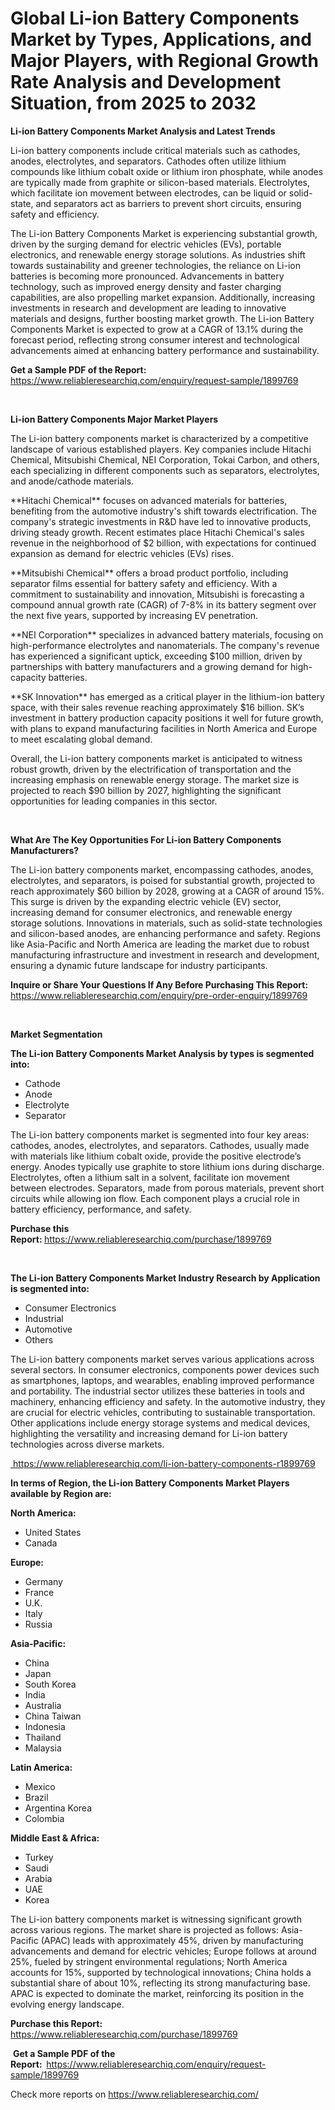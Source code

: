 <p><h1>Global Li-ion Battery Components Market by Types, Applications, and Major Players, with Regional Growth Rate Analysis and Development Situation, from 2025 to 2032</h1></p><p><strong>Li-ion Battery Components Market Analysis and Latest Trends</strong></p>
<p><p>Li-ion battery components include critical materials such as cathodes, anodes, electrolytes, and separators. Cathodes often utilize lithium compounds like lithium cobalt oxide or lithium iron phosphate, while anodes are typically made from graphite or silicon-based materials. Electrolytes, which facilitate ion movement between electrodes, can be liquid or solid-state, and separators act as barriers to prevent short circuits, ensuring safety and efficiency.</p><p>The Li-ion Battery Components Market is experiencing substantial growth, driven by the surging demand for electric vehicles (EVs), portable electronics, and renewable energy storage solutions. As industries shift towards sustainability and greener technologies, the reliance on Li-ion batteries is becoming more pronounced. Advancements in battery technology, such as improved energy density and faster charging capabilities, are also propelling market expansion. Additionally, increasing investments in research and development are leading to innovative materials and designs, further boosting market growth. The Li-ion Battery Components Market is expected to grow at a CAGR of 13.1% during the forecast period, reflecting strong consumer interest and technological advancements aimed at enhancing battery performance and sustainability.</p></p>
<p><strong>Get a Sample PDF of the Report:&nbsp;</strong> <a href="https://www.reliableresearchiq.com/enquiry/request-sample/1899769?utm_campaign=2447&utm_medium=2&utm_source=Github&utm_content=ia&utm_term=13022025&utm_id=li-ion-battery-components">https://www.reliableresearchiq.com/enquiry/request-sample/1899769</a></p>
<p>&nbsp;</p>
<p><strong>Li-ion Battery Components Major Market Players</strong></p>
<p><p>The Li-ion battery components market is characterized by a competitive landscape of various established players. Key companies include Hitachi Chemical, Mitsubishi Chemical, NEI Corporation, Tokai Carbon, and others, each specializing in different components such as separators, electrolytes, and anode/cathode materials.</p><p>**Hitachi Chemical** focuses on advanced materials for batteries, benefiting from the automotive industry's shift towards electrification. The company's strategic investments in R&D have led to innovative products, driving steady growth. Recent estimates place Hitachi Chemical's sales revenue in the neighborhood of $2 billion, with expectations for continued expansion as demand for electric vehicles (EVs) rises.</p><p>**Mitsubishi Chemical** offers a broad product portfolio, including separator films essential for battery safety and efficiency. With a commitment to sustainability and innovation, Mitsubishi is forecasting a compound annual growth rate (CAGR) of 7-8% in its battery segment over the next five years, supported by increasing EV penetration.</p><p>**NEI Corporation** specializes in advanced battery materials, focusing on high-performance electrolytes and nanomaterials. The company's revenue has experienced a significant uptick, exceeding $100 million, driven by partnerships with battery manufacturers and a growing demand for high-capacity batteries.</p><p>**SK Innovation** has emerged as a critical player in the lithium-ion battery space, with their sales revenue reaching approximately $16 billion. SK’s investment in battery production capacity positions it well for future growth, with plans to expand manufacturing facilities in North America and Europe to meet escalating global demand.</p><p>Overall, the Li-ion battery components market is anticipated to witness robust growth, driven by the electrification of transportation and the increasing emphasis on renewable energy storage. The market size is projected to reach $90 billion by 2027, highlighting the significant opportunities for leading companies in this sector.</p></p>
<p>&nbsp;</p>
<p><strong>What Are The Key Opportunities For Li-ion Battery Components Manufacturers?</strong></p>
<p><p>The Li-ion battery components market, encompassing cathodes, anodes, electrolytes, and separators, is poised for substantial growth, projected to reach approximately $60 billion by 2028, growing at a CAGR of around 15%. This surge is driven by the expanding electric vehicle (EV) sector, increasing demand for consumer electronics, and renewable energy storage solutions. Innovations in materials, such as solid-state technologies and silicon-based anodes, are enhancing performance and safety. Regions like Asia-Pacific and North America are leading the market due to robust manufacturing infrastructure and investment in research and development, ensuring a dynamic future landscape for industry participants.</p></p>
<p><strong>Inquire or Share Your Questions If Any Before Purchasing This Report:</strong> <a href="https://www.reliableresearchiq.com/enquiry/pre-order-enquiry/1899769?utm_campaign=2447&utm_medium=2&utm_source=Github&utm_content=ia&utm_term=13022025&utm_id=li-ion-battery-components">https://www.reliableresearchiq.com/enquiry/pre-order-enquiry/1899769</a></p>
<p>&nbsp;</p>
<p><strong>Market Segmentation</strong></p>
<p><strong>The Li-ion Battery Components Market Analysis by types is segmented into:</strong></p>
<p><ul><li>Cathode</li><li>Anode</li><li>Electrolyte</li><li>Separator</li></ul></p>
<p><p>The Li-ion battery components market is segmented into four key areas: cathodes, anodes, electrolytes, and separators. Cathodes, usually made with materials like lithium cobalt oxide, provide the positive electrode’s energy. Anodes typically use graphite to store lithium ions during discharge. Electrolytes, often a lithium salt in a solvent, facilitate ion movement between electrodes. Separators, made from porous materials, prevent short circuits while allowing ion flow. Each component plays a crucial role in battery efficiency, performance, and safety.</p></p>
<p><strong>Purchase this Report:&nbsp;</strong><a href="https://www.reliableresearchiq.com/purchase/1899769?utm_campaign=2447&utm_medium=2&utm_source=Github&utm_content=ia&utm_term=13022025&utm_id=li-ion-battery-components">https://www.reliableresearchiq.com/purchase/1899769</a></p>
<p>&nbsp;</p>
<p><strong>The Li-ion Battery Components Market Industry Research by Application is segmented into:</strong></p>
<p><ul><li>Consumer Electronics</li><li>Industrial</li><li>Automotive</li><li>Others</li></ul></p>
<p><p>The Li-ion battery components market serves various applications across several sectors. In consumer electronics, components power devices such as smartphones, laptops, and wearables, enabling improved performance and portability. The industrial sector utilizes these batteries in tools and machinery, enhancing efficiency and safety. In the automotive industry, they are crucial for electric vehicles, contributing to sustainable transportation. Other applications include energy storage systems and medical devices, highlighting the versatility and increasing demand for Li-ion battery technologies across diverse markets.</p></p>
<p><a href="https://www.reliableresearchiq.com/li-ion-battery-components-r1899769?utm_campaign=2447&utm_medium=2&utm_source=Github&utm_content=ia&utm_term=13022025&utm_id=li-ion-battery-components">&nbsp;https://www.reliableresearchiq.com/li-ion-battery-components-r1899769</a></p>
<p><strong>In terms of Region, the Li-ion Battery Components Market Players available by Region are:</strong></p>
<p>
    <p> <strong> North America: </strong>
        <ul>
            <li>United States</li>
            <li>Canada</li>
        </ul>
        </p> 
    <p> <strong> Europe: </strong>
        <ul>
            <li>Germany</li>
            <li>France</li>
            <li>U.K.</li>
            <li>Italy</li>
            <li>Russia</li>
        </ul>
        </p> 
    <p> <strong> Asia-Pacific: </strong>
        <ul>
            <li>China</li>
            <li>Japan</li>
            <li>South Korea</li>
            <li>India</li>
            <li>Australia</li>
            <li>China Taiwan</li>
            <li>Indonesia</li>
            <li>Thailand</li>
            <li>Malaysia</li>
        </ul>
        </p> 
    <p> <strong> Latin America: </strong>
        <ul>
            <li>Mexico</li>
            <li>Brazil</li>
            <li>Argentina Korea</li>
            <li>Colombia</li>
        </ul>
        </p> 
    <p> <strong> Middle East & Africa: </strong>
        <ul>
            <li>Turkey</li>
            <li>Saudi</li>
            <li>Arabia</li>
            <li>UAE</li>
            <li>Korea</li>
        </ul>
    </p>
    </p>
<p><p>The Li-ion battery components market is witnessing significant growth across various regions. The market share is projected as follows: Asia-Pacific (APAC) leads with approximately 45%, driven by manufacturing advancements and demand for electric vehicles; Europe follows at around 25%, fueled by stringent environmental regulations; North America accounts for 15%, supported by technological innovations; China holds a substantial share of about 10%, reflecting its strong manufacturing base. APAC is expected to dominate the market, reinforcing its position in the evolving energy landscape.</p></p>
<p><strong>Purchase this Report: </strong><a href="https://www.reliableresearchiq.com/purchase/1899769?utm_campaign=2447&utm_medium=2&utm_source=Github&utm_content=ia&utm_term=13022025&utm_id=li-ion-battery-components">https://www.reliableresearchiq.com/purchase/1899769</a></p>
<p>&nbsp;<strong>Get a Sample PDF of the Report:&nbsp;&nbsp;</strong><a href="https://www.reliableresearchiq.com/enquiry/request-sample/1899769?utm_campaign=2447&utm_medium=2&utm_source=Github&utm_content=ia&utm_term=13022025&utm_id=li-ion-battery-components">https://www.reliableresearchiq.com/enquiry/request-sample/1899769</a></p>
<p><strong></strong></p>
<p>Check more reports on <a href="https://www.reliableresearchiq.com/?utm_campaign=2447&utm_medium=2&utm_source=Github&utm_content=ia&utm_term=13022025&utm_id=li-ion-battery-components">https://www.reliableresearchiq.com/</a></p>